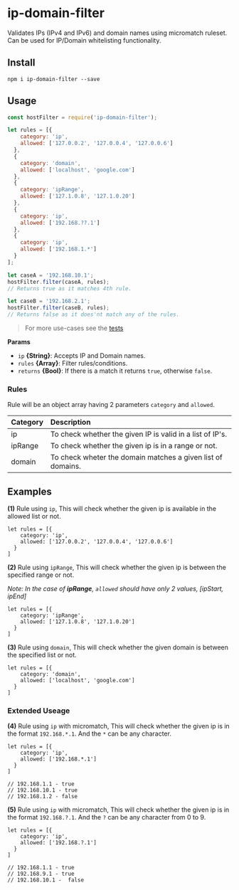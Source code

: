 # ip-domain-filter
Validates IPs (IPv4 and IPv6) and domain names using micromatch ruleset. Can be used for IP/Domain whitelisting functionality.

## Install
```
npm i ip-domain-filter --save
```

## Usage

```js
const hostFilter = require('ip-domain-filter');

let rules = [{
    category: 'ip',
    allowed: ['127.0.0.2', '127.0.0.4', '127.0.0.6']
  },
  {
    category: 'domain',
    allowed: ['localhost', 'google.com']
  },
  {
    category: 'ipRange',
    allowed: ['127.1.0.8', '127.1.0.20']
  },
  {
    category: 'ip',
    allowed: ['192.168.??.1']
  },
  {
    category: 'ip',
    allowed: ['192.168.1.*']
  }
];

let caseA = '192.168.10.1';
hostFilter.filter(caseA, rules);
// Returns true as it matches 4th rule.

let caseB = '192.168.2.1';
hostFilter.filter(caseB, rules);
// Returns false as it does'nt match any of the rules.


```
> For more use-cases see the [tests](./test/test.js)

**Params**

* `ip` **{String}**: Accepts IP and Domain names.
* `rules` **{Array}**: Filter rules/conditions.
* `returns` **{Bool}**: If there is a match it returns `true`, otherwise `false`.

### Rules

Rule will be an object array having 2 parameters `category` and `allowed`.

| Category  | Description   |
| :------------ | :------------ |
| ip | To check whether the given IP is valid in a list of IP's. |
| ipRange | To check whether the given ip is in a range or not.  |
| domain | To check wheter the domain matches a given list of domains. |

## Examples

**(1)** Rule using `ip`,
This will check whether the given ip is available in the allowed list or not.
```
let rules = [{
    category: 'ip',
    allowed: ['127.0.0.2', '127.0.0.4', '127.0.0.6']
  }
]
```
**(2)** Rule using `ipRange`,
This will check whether the given ip is between the specified range or not.

*Note: In the case of **ipRange**, `allowed` should have only 2 values, [ipStart, ipEnd]*
```
let rules = [{
    category: 'ipRange',
    allowed: ['127.1.0.8', '127.1.0.20']
  }
]
```
**(3)** Rule using `domain`,
This will check whether the given domain is between the specified list or not.

```
let rules = [{
    category: 'domain',
    allowed: ['localhost', 'google.com']
  }
]
```

### Extended Useage
**(4)** Rule using `ip` with micromatch,
This will check whether the given ip is in the format `192.168.*.1`. And the `*` can be any character.
```
let rules = [{
    category: 'ip',
    allowed: ['192.168.*.1']
  }
]

// 192.168.1.1 - true
// 192.168.10.1 - true
// 192.168.1.2 - false
```

**(5)** Rule using `ip` with micromatch,
This will check whether the given ip is in the format `192.168.?.1`. And the `?` can be any character from 0 to 9.
```
let rules = [{
    category: 'ip',
    allowed: ['192.168.?.1']
  }
]

// 192.168.1.1 - true
// 192.168.9.1 - true
// 192.168.10.1 -  false
```
